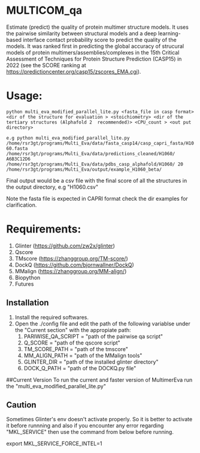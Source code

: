 # MULTICOM_qa 
Estimate (predict) the quality of protein multimer structure models. It uses the pairwise similarity between structural models and a deep learning-based interface contact probability score to predict the quality of the models. It was ranked first in predicting the global accuracy of strucural models of protein multimers/assemblies/complexes in the 15th Critical Assessment of Techniques for Protein Structure Prediction (CASP15) in 2022 (see the SCORE ranking at https://predictioncenter.org/casp15/zscores_EMA.cgi).

# Usage:

```python multi_eva_modified_parallel_lite.py <fasta_file in casp format> <dir of the structure for evaluation > <stoichiometry> <dir of the tertiary structures (Alphafold 2  recommended)> <CPU_count > <out put directory>```

```e.g python multi_eva_modified_parallel_lite.py /home/rsr3gt/programs/Multi_Eva/data/fasta_casp14/casp_capri_fasta/H1060.fasta /home/rsr3gt/programs/Multi_Eva/data/predictions_cleaned/H1060/ A6B3C12D6 /home/rsr3gt/programs/Multi_Eva/data/pdbs_casp_alphafold/H1060/ 20 /home/rsr3gt/programs/Multi_Eva/output/example_H1060_beta/```

Final output would be a csv file with the final score of all the structures in the output directory, e.g "H1060.csv"

Note the fasta file is expected in CAPRI format check the dir examples for clarification.
# Requirements:
1. Glinter (https://github.com/zw2x/glinter)
2. Qscore 
3. TMscore (https://zhanggroup.org/TM-score/)
4. DockQ (https://github.com/bjornwallner/DockQ)
5. MMalign (https://zhanggroup.org/MM-align/)
6. Biopython 
7. Futures
  
## Installation
1. Install the required softwares.
2. Open the ./config file and edit the path of the following variablse under the "Current section" with the appropiate path:
    1. PARIWISE_QA_SCRIPT = "path of the pairwise qa script"
    2. Q_SCORE = "path of the qscore script"
    3. TM_SCORE_PATH = "path of the tmscore"
    4. MM_ALIGN_PATH = "path of the MMalign tools"
    5. GLINTER_DIR = "path of the installed glinter directory"
    6. DOCK_Q_PATH = "path of the DOCKQ.py file"
   

##Current Version
To run the current and faster version of MultimerEva run the "multi_eva_modified_parallel_lite.py"


## Caution
Sometimes Glinter's env doesn't activate properly. So it is better to activate it before runnning and also if you encounter any error regarding "MKL_SERVICE" then use the command from below before running.

export MKL_SERVICE_FORCE_INTEL=1
